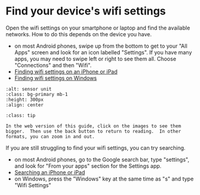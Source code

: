 # Find your device's wifi settings

Open the wifi settings on your smartphone or laptop and find the available networks.  How to do this depends on the device you have.

- on most Android phones, swipe up from the bottom to get to your "All Apps" screen and look for an icon labelled "Settings".  If you have many apps, you may need to swipe left or right to see them all.  Choose "Connections" and then "Wifi".
- [Finding wifi settings on an iPhone or iPad](https://support.apple.com/en-gb/HT202639)
- [Finding wifi settings on Windows](https://support.microsoft.com/en-us/windows/connect-to-a-wi-fi-network-in-windows-1f881677-b569-0cd5-010d-e3cd3579d263)



```{image} /images/find-wifi-settings.png
:alt: sensor unit
:class: bg-primary mb-1
:height: 300px
:align: center
```

```{admonition} Tip
:class: tip

In the web version of this guide, click on the images to see them bigger.  Then use the back button to return to reading.  In other formats, you can zoom in and out. 

```

If you are still struggling to find your wifi settings, you can try searching.

- on most Android phones, go to the Google search bar, type "settings", and look for "From your apps" section for the Settings app.
- [Searching an iPhone or iPad](https://support.apple.com/en-us/HT201285)
- on Windows, press the "Windows" key at the same time as "s" and type "Wifi Settings"